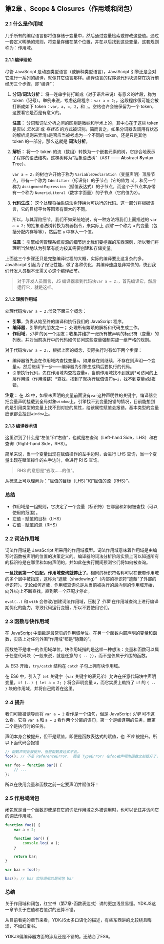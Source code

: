 ## 第2章 、Scope & Closures（作用域和闭包）

### 2.1 什么是作用域

几乎所有的编程语言都将值存储于变量中，然后通过变量检索或修改这些值。通过一套定义明确的规则，将变量存储在某个位置，并在以后找到这些变量。这套规则称为：作用域。

#### 2.1.1 编译理论

尽管 JavaScript 是动态类型语言（或解释类型语言），JavaScript 引擎还是会对它进行一系列的编译，就像其它语言那样。编译语言的程序源代码块通常在执行前经历三个步骤，即“编译”：

1. **分词/词法分析：** 将一连串字符打断成（对于语言来说）有意义的片段，称为 token（记号）。举例来说，考虑这段程序：`var a = 2;`。这段程序很可能会被打断成如下 token：`var`，`a`，`=`，`2`，和 `;`。空格也许会被保留为一个 token，这要看它是否是有意义的。

   **注意：** 分词和词法分析之间的区别是微妙和学术上的，其中心在于这些 token 是否以 *无状态* 或 *有状态* 的方式被识别。简而言之，如果分词器去调用有状态的解析规则来弄清`a`是否应当被考虑为一个不同的 token，还是只是其他 token 的一部分，那么这就是 **词法分析**。

2. **解析：** 将一个 token 的流（数组）转换为一个嵌套元素的树，它综合地表示了程序的语法结构。这棵树称为“抽象语法树”（AST —— **A**bstract **S**yntax **T**ree）。

   `var a = 2;` 的树也许开始于称为 `VariableDeclaration`（变量声明）顶层节点，带有一个称为 `Identifier`（标识符）的子节点（它的值为 `a`），和另一个称为 `AssignmentExpression`（赋值表达式）的子节点，而这个子节点本身带有一个称为 `NumericLiteral`（数字字面量）的子节点（它的值为`2`）。

3. **代码生成：** 这个处理将抽象语法树转换为可执行的代码。这一部分将根据语言，它的目标平台等因素有很大的不同。

   所以，与其深陷细节，我们不如笼统地说，有一种方法将我们上面描述的 `var a = 2;` 的抽象语法树转换为机器指令，来实际上 *创建* 一个称为 `a` 的变量（包括分配内存等等），然后在 `a` 中存入一个值。

   **注意：** 引擎如何管理系统资源的细节远比我们要挖掘的东西深刻，所以我们将理所当然地认为引擎有能力按其需要创建和存储变量。

上面这三个步骤还只是完整编译过程的大概，实际的编译要比这复杂的多。JavaScript 引起为了保证性能，做了各种优化，其编译速度是非常快的，快到我们开发人员根本无需关心这个编译细节。

> 对于开发人员而言，JS 编译器拿到代码块`var a = 2;`，首先编译它，然后运行它，就是这样。

#### 2.1.2 理解作用域

处理代码块`var a = 2;`涉及下面三个概念：

- **引擎**，负责从始至终的编译和执行我们的 JavaScript 程序。
- **编译器**，引擎的的朋友之一； 处理所有繁琐的解析和代码生成工作。
- **作用域**，*引擎* 的另一个朋友；收集并维护一张所有被声明的标识符（变量）的列表，并对当前执行中的代码如何访问这些变量强制实施一组严格的规则。

对于代码块`var a = 2;`，根据上面的概念，实际执行时有如下两个步骤：

- 编译器首先会在作用域内查找变量`a`，如果存在则继续，不存在则声明一个变量`a`，然后继续下一步——编译器为引擎生成稍后要执行的代码。
- 引擎执行代码，先在作用域内查找变量`a`，当前作用域找不到就到*可访问的上层作用域（作用域链）*查找，找到了就执行赋值语句`a=2`，找不到变量`a`就报错。

**注意：** 在 JS 中，如果未声明的变量前面没有`var`这种声明性的关键字，编译器会把变量声明挂载到全局对象`window`上。引擎找不到变量报错的情况，目前能想到的是引用类型的变量上找不到对应的属性，给该属性赋值会报错。基本类型的变量应该都会挂到`window`上。

#### 2.1.3 编译器术语

这里讲到了什么是“左值”和“右值”，也就是左查询（Left-hand Side，LHS）和右查询（Right-hand Side，RHS）。

简单来说，当一个变量出现在赋值操作的左手边时，会进行 LHS 查询，当一个变量出现在赋值操作的右手边时，会进行 RHS 查询。

> RHS 的意思是“去取……的值”。

从概念上可以理解为：“赋值的目标（LHS）”和“赋值的源（RHS）”。

### 总结

- 作用域是一组规则，它决定了一个变量（标识符）在哪里和如何被查找（可以使用的范围）。
- 左值 - 赋值的目标（LHS）
- 右值 - 赋值的源（RHS）

### 2.2 词法作用域

词法作用域是 JavaScript 所采用的作用域模型。词法作用域意味着作用域是由编写时函数被声明的位置的决策定义的。编译器的词法分析阶段实质上可以知道所有的标识符是在哪里和如何声明的，并如此在执行期间预测它们将如何被查询。

**一旦找到第一个匹配，作用域查询就停止了**。相同的标识符名称可以在嵌套作用域的多个层中被指定，这称为“遮蔽（shadowing）”（内部的标识符“遮蔽”了外部的标识符）。无论如何遮蔽，作用域查询总是从当前被执行的最内侧的作用域开始，向外/向上不断查找，直到第一个匹配才停止。

`eval(..)` 和 `with` 会修改/创建词法作用域，压制了 *引擎* 在作用域查询上进行编译期优化的能力，导致代码运行变慢，所以不要使用它们。

### 2.3 函数与快作用域

在 JavaScript 中函数是最常见的作用域单位。在另一个函数内部声明的变量和函数，实质上对任何外围“作用域”都是“隐藏的”。

函数绝不是唯一的作用域单位。块作用域指的是这样一种想法：变量和函数可以属于任意代码块（一般来说，就是任意的 `{ .. }`），而不是仅属于外围的函数。

从 ES3 开始，`try/catch` 结构在 `catch` 子句上拥有块作用域。

在 ES6 中，引入了 `let` 关键字（`var` 关键字的表兄弟）允许在任意代码块中声明变量。`if (..) { let a = 2; }` 将会声明变量 `a`，而它实质上劫持了 `if` 的 `{ .. }` 块的作用域，并将自己附着在这里。

### 2.4 提升

我们可能被诱导而将 `var a = 2` 看作是一个语句，但是 JavaScript *引擎* 可不这么看。它将 `var a` 和 `a = 2` 看作两个分离的语句，第一个是编译期的任务，而第二个是执行时的任务。

声明本身会被提升，但不是赋值，即便是函数表达式的赋值，也 *不会* 被提升。所以下面代码会报错

```js
// 函数声明会被提升，但是函数表达式不会。
foo(); // 不是 ReferenceError， 而是 TypeError! 在foo被声明为函数之前提升了，此时的 foo 是 undefined

var foo = function bar() {
	// ...
};
```

所以在使用变量和函数之前一定要声明并赋值好！

### 2.5 作用域闭包

闭包就是当一个函数即使是在它的词法作用域之外被调用时，也可以记住并访问它的词法作用域。

```js
function foo() {
	var a = 2;

	function bar() {
		console.log( a );
	}

	return bar;
}

var baz = foo();

baz(); // baz 实际调用的是闭包 bar
```



### 总结

关于作用域和闭包，红宝书（第7章-函数表达式）讲的更加浅显易懂。YDKJS这一章节关于左值和右值讲的还算不错。

从目前看完的章节来看，YDKJS太多口语化的描述，有些东西讲的比较绕且晦涩，不如红宝书。

YDKJS偏编译器方面的涉及还是不错的。还结合了ES6。
